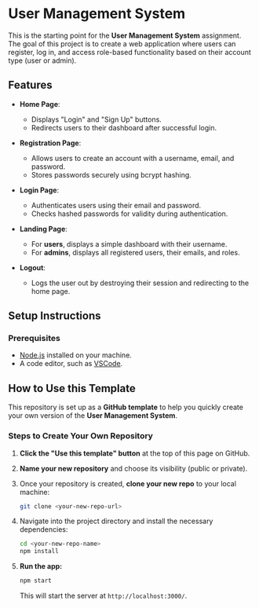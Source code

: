 # User Management System  

This is the starting point for the **User Management System** assignment. The goal of this project is to create a web application where users can register, log in, and access role-based functionality based on their account type (user or admin).

## Features  

- **Home Page**:  
  - Displays "Login" and "Sign Up" buttons.  
  - Redirects users to their dashboard after successful login.  

- **Registration Page**:  
  - Allows users to create an account with a username, email, and password.  
  - Stores passwords securely using bcrypt hashing.  

- **Login Page**:  
  - Authenticates users using their email and password.  
  - Checks hashed passwords for validity during authentication.  

- **Landing Page**:  
  - For **users**, displays a simple dashboard with their username.  
  - For **admins**, displays all registered users, their emails, and roles.  

- **Logout**:  
  - Logs the user out by destroying their session and redirecting to the home page.

## Setup Instructions  

### Prerequisites  
- [Node.js](https://nodejs.org) installed on your machine.  
- A code editor, such as [VSCode](https://code.visualstudio.com/).

## How to Use this Template  

This repository is set up as a **GitHub template** to help you quickly create your own version of the **User Management System**.  

### Steps to Create Your Own Repository  

1. **Click the "Use this template" button** at the top of this page on GitHub.  

1. **Name your new repository** and choose its visibility (public or private).  

1. Once your repository is created, **clone your new repo** to your local machine:  
    ```bash  
    git clone <your-new-repo-url>  
    ```  

1. Navigate into the project directory and install the necessary dependencies:  
    ```bash  
    cd <your-new-repo-name>  
    npm install  
    ```  

1. **Run the app:**  
    ```bash  
    npm start  
    ```  
    This will start the server at `http://localhost:3000/`.  
